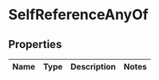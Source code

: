 
# SelfReferenceAnyOf

## Properties
| Name | Type | Description | Notes |
| ------------ | ------------- | ------------- | ------------- |



